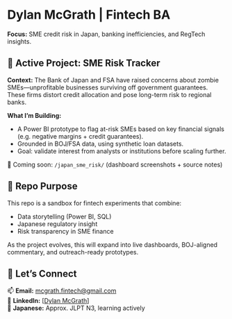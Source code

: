 # Dylan McGrath | Fintech BA  
**Focus:** SME credit risk in Japan, banking inefficiencies, and RegTech insights.

## 🚧 Active Project: SME Risk Tracker  
**Context:** The Bank of Japan and FSA have raised concerns about zombie SMEs—unprofitable businesses surviving off government guarantees. These firms distort credit allocation and pose long-term risk to regional banks.

**What I’m Building:**  
- A Power BI prototype to flag at-risk SMEs based on key financial signals (e.g. negative margins + credit guarantees).  
- Grounded in BOJ/FSA data, using synthetic loan datasets.  
- Goal: validate interest from analysts or institutions before scaling further.

📂 Coming soon: `/japan_sme_risk/` (dashboard screenshots + source notes)

## 🎯 Repo Purpose  
This repo is a sandbox for fintech experiments that combine:  
- Data storytelling (Power BI, SQL)  
- Japanese regulatory insight  
- Risk transparency in SME finance  

As the project evolves, this will expand into live dashboards, BOJ-aligned commentary, and outreach-ready prototypes.

## 🤝 Let’s Connect  
📫 **Email:** mcgrath.fintech@gmail.com  
💼 **LinkedIn:** [[Dylan McGrath](https://www.linkedin.com/in/dylanjamesmcgrath/)]  
🗾 **Japanese:** Approx. JLPT N3, learning actively
